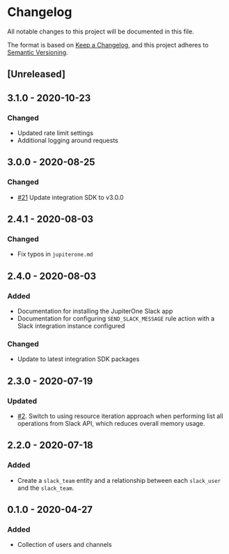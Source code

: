# Changelog

All notable changes to this project will be documented in this file.

The format is based on [Keep a Changelog](https://keepachangelog.com/en/1.0.0/),
and this project adheres to
[Semantic Versioning](https://semver.org/spec/v2.0.0.html).

## [Unreleased]

## 3.1.0 - 2020-10-23

### Changed

- Updated rate limit settings
- Additional logging around requests

## 3.0.0 - 2020-08-25

### Changed

- [#21](https://github.com/JupiterOne/graph-slack/issues/21) Update integration
  SDK to v3.0.0

## 2.4.1 - 2020-08-03

### Changed

- Fix typos in `jupiterone.md`

## 2.4.0 - 2020-08-03

### Added

- Documentation for installing the JupiterOne Slack app
- Documentation for configuring `SEND_SLACK_MESSAGE` rule action with a Slack
  integration instance configured

### Changed

- Update to latest integration SDK packages

## 2.3.0 - 2020-07-19

### Updated

- [#2](https://github.com/JupiterOne/graph-slack/issues/2). Switch to using
  resource iteration approach when performing list all operations from Slack
  API, which reduces overall memory usage.

## 2.2.0 - 2020-07-18

### Added

- Create a `slack_team` entity and a relationship between each `slack_user` and
  the `slack_team`.

## 0.1.0 - 2020-04-27

### Added

- Collection of users and channels
